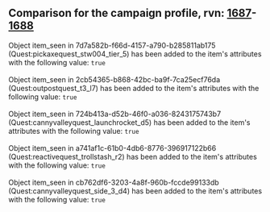 ## Comparison for the campaign profile, rvn: [1687](https://github.com/PRO100KatYT/FortniteProfileRevisions/tree/main/profiles/campaign/1687%20campaign.json)-[1688](https://github.com/PRO100KatYT/FortniteProfileRevisions/tree/main/profiles/campaign/1688%20campaign.json)

Object item_seen in 7d7a582b-f66d-4157-a790-b285811ab175 (Quest:pickaxequest_stw004_tier_5) has been added to the item's attributes with the following value: `true`
<br><br>
Object item_seen in 2cb54365-b868-42bc-ba9f-7ca25ecf76da (Quest:outpostquest_t3_l7) has been added to the item's attributes with the following value: `true`
<br><br>
Object item_seen in 724b413a-d52b-46f0-a036-8243175743b7 (Quest:cannyvalleyquest_launchrocket_d5) has been added to the item's attributes with the following value: `true`
<br><br>
Object item_seen in a741af1c-61b0-4db6-8776-396917122b66 (Quest:reactivequest_trollstash_r2) has been added to the item's attributes with the following value: `true`
<br><br>
Object item_seen in cb762df6-3203-4a8f-960b-fccde99133db (Quest:cannyvalleyquest_side_3_d4) has been added to the item's attributes with the following value: `true`
<br><br>
